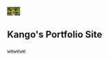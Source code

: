 <img src="profile_pic.jpg" alt="Kango's profile picture" width="30" height="20">

## Kango's Portfolio Site

```
wewewe
```
